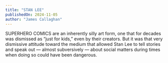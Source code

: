 ```yaml
---
title: "STAN LEE"
publishedOn: 2024-11-05
author: "James Callaghan"
---
```


SUPERHERO COMICS are an inherently silly art form, one that for decades was dismissed as “just for kids,” even by their creators. But it was that very dismissive attitude toward the medium that allowed Stan Lee to tell stories and speak out — almost subversively — about social matters during times when doing so could have been dangerous.

